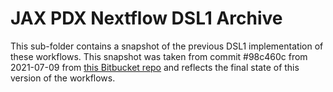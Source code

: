 # JAX PDX Nextflow DSL1 Archive

This sub-folder contains a snapshot of the previous DSL1 implementation of
these workflows. This snapshot was taken from commit #98c460c
from 2021-07-09 from [this Bitbucket repo](https://bitbucket.org/jacksonlaboratory/pdx_nextflow_pipelines)
and reflects the final state of this version of the workflows.